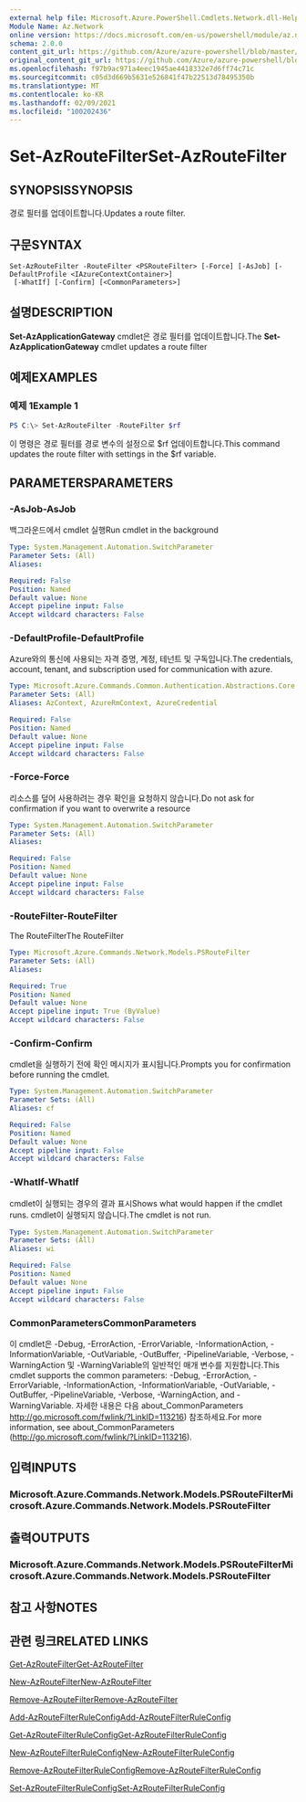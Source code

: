 ```yaml
---
external help file: Microsoft.Azure.PowerShell.Cmdlets.Network.dll-Help.xml
Module Name: Az.Network
online version: https://docs.microsoft.com/en-us/powershell/module/az.network/set-azroutefilter
schema: 2.0.0
content_git_url: https://github.com/Azure/azure-powershell/blob/master/src/Network/Network/help/Set-AzRouteFilter.md
original_content_git_url: https://github.com/Azure/azure-powershell/blob/master/src/Network/Network/help/Set-AzRouteFilter.md
ms.openlocfilehash: f97b9ac971a4eec1945ae4418332e7d6ff74c71c
ms.sourcegitcommit: c05d3d669b5631e526841f47b22513d78495350b
ms.translationtype: MT
ms.contentlocale: ko-KR
ms.lasthandoff: 02/09/2021
ms.locfileid: "100202436"
---
```

# <span data-ttu-id="72bdc-101">Set-AzRouteFilter</span><span class="sxs-lookup"><span data-stu-id="72bdc-101">Set-AzRouteFilter</span></span>

## <span data-ttu-id="72bdc-102">SYNOPSIS</span><span class="sxs-lookup"><span data-stu-id="72bdc-102">SYNOPSIS</span></span>
<span data-ttu-id="72bdc-103">경로 필터를 업데이트합니다.</span><span class="sxs-lookup"><span data-stu-id="72bdc-103">Updates a route filter.</span></span>

## <span data-ttu-id="72bdc-104">구문</span><span class="sxs-lookup"><span data-stu-id="72bdc-104">SYNTAX</span></span>

```
Set-AzRouteFilter -RouteFilter <PSRouteFilter> [-Force] [-AsJob] [-DefaultProfile <IAzureContextContainer>]
 [-WhatIf] [-Confirm] [<CommonParameters>]
```

## <span data-ttu-id="72bdc-105">설명</span><span class="sxs-lookup"><span data-stu-id="72bdc-105">DESCRIPTION</span></span>
<span data-ttu-id="72bdc-106">**Set-AzApplicationGateway** cmdlet은 경로 필터를 업데이트합니다.</span><span class="sxs-lookup"><span data-stu-id="72bdc-106">The **Set-AzApplicationGateway** cmdlet updates a route filter</span></span>

## <span data-ttu-id="72bdc-107">예제</span><span class="sxs-lookup"><span data-stu-id="72bdc-107">EXAMPLES</span></span>

### <span data-ttu-id="72bdc-108">예제 1</span><span class="sxs-lookup"><span data-stu-id="72bdc-108">Example 1</span></span>
```powershell
PS C:\> Set-AzRouteFilter -RouteFilter $rf
```

<span data-ttu-id="72bdc-109">이 명령은 경로 필터를 경로 변수의 설정으로 $rf 업데이트합니다.</span><span class="sxs-lookup"><span data-stu-id="72bdc-109">This command updates the route filter with settings in the $rf variable.</span></span>

## <span data-ttu-id="72bdc-110">PARAMETERS</span><span class="sxs-lookup"><span data-stu-id="72bdc-110">PARAMETERS</span></span>

### <span data-ttu-id="72bdc-111">-AsJob</span><span class="sxs-lookup"><span data-stu-id="72bdc-111">-AsJob</span></span>
<span data-ttu-id="72bdc-112">백그라운드에서 cmdlet 실행</span><span class="sxs-lookup"><span data-stu-id="72bdc-112">Run cmdlet in the background</span></span>

```yaml
Type: System.Management.Automation.SwitchParameter
Parameter Sets: (All)
Aliases:

Required: False
Position: Named
Default value: None
Accept pipeline input: False
Accept wildcard characters: False
```

### <span data-ttu-id="72bdc-113">-DefaultProfile</span><span class="sxs-lookup"><span data-stu-id="72bdc-113">-DefaultProfile</span></span>
<span data-ttu-id="72bdc-114">Azure와의 통신에 사용되는 자격 증명, 계정, 테넌트 및 구독입니다.</span><span class="sxs-lookup"><span data-stu-id="72bdc-114">The credentials, account, tenant, and subscription used for communication with azure.</span></span>

```yaml
Type: Microsoft.Azure.Commands.Common.Authentication.Abstractions.Core.IAzureContextContainer
Parameter Sets: (All)
Aliases: AzContext, AzureRmContext, AzureCredential

Required: False
Position: Named
Default value: None
Accept pipeline input: False
Accept wildcard characters: False
```

### <span data-ttu-id="72bdc-115">-Force</span><span class="sxs-lookup"><span data-stu-id="72bdc-115">-Force</span></span>
<span data-ttu-id="72bdc-116">리소스를 덮어 사용하려는 경우 확인을 요청하지 않습니다.</span><span class="sxs-lookup"><span data-stu-id="72bdc-116">Do not ask for confirmation if you want to overwrite a resource</span></span>

```yaml
Type: System.Management.Automation.SwitchParameter
Parameter Sets: (All)
Aliases:

Required: False
Position: Named
Default value: None
Accept pipeline input: False
Accept wildcard characters: False
```

### <span data-ttu-id="72bdc-117">-RouteFilter</span><span class="sxs-lookup"><span data-stu-id="72bdc-117">-RouteFilter</span></span>
<span data-ttu-id="72bdc-118">The RouteFilter</span><span class="sxs-lookup"><span data-stu-id="72bdc-118">The RouteFilter</span></span>

```yaml
Type: Microsoft.Azure.Commands.Network.Models.PSRouteFilter
Parameter Sets: (All)
Aliases:

Required: True
Position: Named
Default value: None
Accept pipeline input: True (ByValue)
Accept wildcard characters: False
```

### <span data-ttu-id="72bdc-119">-Confirm</span><span class="sxs-lookup"><span data-stu-id="72bdc-119">-Confirm</span></span>
<span data-ttu-id="72bdc-120">cmdlet을 실행하기 전에 확인 메시지가 표시됩니다.</span><span class="sxs-lookup"><span data-stu-id="72bdc-120">Prompts you for confirmation before running the cmdlet.</span></span>

```yaml
Type: System.Management.Automation.SwitchParameter
Parameter Sets: (All)
Aliases: cf

Required: False
Position: Named
Default value: None
Accept pipeline input: False
Accept wildcard characters: False
```

### <span data-ttu-id="72bdc-121">-WhatIf</span><span class="sxs-lookup"><span data-stu-id="72bdc-121">-WhatIf</span></span>
<span data-ttu-id="72bdc-122">cmdlet이 실행되는 경우의 결과 표시</span><span class="sxs-lookup"><span data-stu-id="72bdc-122">Shows what would happen if the cmdlet runs.</span></span> <span data-ttu-id="72bdc-123">cmdlet이 실행되지 않습니다.</span><span class="sxs-lookup"><span data-stu-id="72bdc-123">The cmdlet is not run.</span></span>

```yaml
Type: System.Management.Automation.SwitchParameter
Parameter Sets: (All)
Aliases: wi

Required: False
Position: Named
Default value: None
Accept pipeline input: False
Accept wildcard characters: False
```

### <span data-ttu-id="72bdc-124">CommonParameters</span><span class="sxs-lookup"><span data-stu-id="72bdc-124">CommonParameters</span></span>
<span data-ttu-id="72bdc-125">이 cmdlet은 -Debug, -ErrorAction, -ErrorVariable, -InformationAction, -InformationVariable, -OutVariable, -OutBuffer, -PipelineVariable, -Verbose, -WarningAction 및 -WarningVariable의 일반적인 매개 변수를 지원합니다.</span><span class="sxs-lookup"><span data-stu-id="72bdc-125">This cmdlet supports the common parameters: -Debug, -ErrorAction, -ErrorVariable, -InformationAction, -InformationVariable, -OutVariable, -OutBuffer, -PipelineVariable, -Verbose, -WarningAction, and -WarningVariable.</span></span> <span data-ttu-id="72bdc-126">자세한 내용은 다음 about_CommonParameters http://go.microsoft.com/fwlink/?LinkID=113216) 참조하세요.</span><span class="sxs-lookup"><span data-stu-id="72bdc-126">For more information, see about_CommonParameters (http://go.microsoft.com/fwlink/?LinkID=113216).</span></span>

## <span data-ttu-id="72bdc-127">입력</span><span class="sxs-lookup"><span data-stu-id="72bdc-127">INPUTS</span></span>

### <span data-ttu-id="72bdc-128">Microsoft.Azure.Commands.Network.Models.PSRouteFilter</span><span class="sxs-lookup"><span data-stu-id="72bdc-128">Microsoft.Azure.Commands.Network.Models.PSRouteFilter</span></span>

## <span data-ttu-id="72bdc-129">출력</span><span class="sxs-lookup"><span data-stu-id="72bdc-129">OUTPUTS</span></span>

### <span data-ttu-id="72bdc-130">Microsoft.Azure.Commands.Network.Models.PSRouteFilter</span><span class="sxs-lookup"><span data-stu-id="72bdc-130">Microsoft.Azure.Commands.Network.Models.PSRouteFilter</span></span>

## <span data-ttu-id="72bdc-131">참고 사항</span><span class="sxs-lookup"><span data-stu-id="72bdc-131">NOTES</span></span>

## <span data-ttu-id="72bdc-132">관련 링크</span><span class="sxs-lookup"><span data-stu-id="72bdc-132">RELATED LINKS</span></span>

[<span data-ttu-id="72bdc-133">Get-AzRouteFilter</span><span class="sxs-lookup"><span data-stu-id="72bdc-133">Get-AzRouteFilter</span></span>](./Get-AzRouteFilter.md)

[<span data-ttu-id="72bdc-134">New-AzRouteFilter</span><span class="sxs-lookup"><span data-stu-id="72bdc-134">New-AzRouteFilter</span></span>](./New-AzRouteFilter.md)

[<span data-ttu-id="72bdc-135">Remove-AzRouteFilter</span><span class="sxs-lookup"><span data-stu-id="72bdc-135">Remove-AzRouteFilter</span></span>](./Remove-AzRouteFilter.md)

[<span data-ttu-id="72bdc-136">Add-AzRouteFilterRuleConfig</span><span class="sxs-lookup"><span data-stu-id="72bdc-136">Add-AzRouteFilterRuleConfig</span></span>](./Add-AzRouteFilterRuleConfig.md)

[<span data-ttu-id="72bdc-137">Get-AzRouteFilterRuleConfig</span><span class="sxs-lookup"><span data-stu-id="72bdc-137">Get-AzRouteFilterRuleConfig</span></span>](./Get-AzRouteFilterRuleConfig.md)

[<span data-ttu-id="72bdc-138">New-AzRouteFilterRuleConfig</span><span class="sxs-lookup"><span data-stu-id="72bdc-138">New-AzRouteFilterRuleConfig</span></span>](./New-AzRouteFilterRuleConfig.md)

[<span data-ttu-id="72bdc-139">Remove-AzRouteFilterRuleConfig</span><span class="sxs-lookup"><span data-stu-id="72bdc-139">Remove-AzRouteFilterRuleConfig</span></span>](./Remove-AzRouteFilterRuleConfig.md)

[<span data-ttu-id="72bdc-140">Set-AzRouteFilterRuleConfig</span><span class="sxs-lookup"><span data-stu-id="72bdc-140">Set-AzRouteFilterRuleConfig</span></span>](./Set-AzRouteFilterRuleConfig.md)
